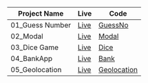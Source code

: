 Project Name | Live | Code
------------ | ------------- | -------------
01_Guess Number  | <a href= "https://abhishek-guessno.netlify.app/">Live </a> | <a href="https://github.com/abhisheks-12/javaScript_Projects/tree/main/guess%20my%20no">GuessNo</a>
02_Modal | <a href="https://abhishek-12-modal.netlify.app/">Live </a> | <a href="https://github.com/abhisheks-12/javaScript_Projects/tree/main/modal"> Modal </a>
03_Dice Game | <a href="https://abhishek-12-dice-game.netlify.app/">Live </a> | <a href="https://github.com/abhisheks-12/javaScript_Projects/tree/main/dice%20game"> Dice </a>
04_BankApp | <a href="https://abhishek-12-bankjs.netlify.app/">Live </a>  |   <a href="https://github.com/abhisheks-12/javaScript_Projects/tree/main/BankApp"> Bank </a>
05_Geolocation | <a href="https://abhishek-12-geolocation.netlify.app/">Live </a>  |   <a href="https://github.com/abhisheks-12/javaScript_Projects/tree/main/Geolocation%20api"> Geolocation </a>
